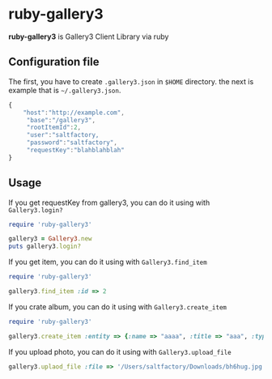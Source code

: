 # ruby-gallery3

**ruby-gallery3** is Gallery3 Client Library via ruby

## Configuration file

The first, you have to create `.gallery3.json` in `$HOME` directory. the next is example that is `~/.gallery3.json`.

```javascript
{
	"host":"http://example.com",
	 "base":"/gallery3",
	 "rootItemId":2,
	 "user":"saltfactory,
	 "password":"saltfactory",
	 "requestKey":"blahblahblah"
}
```

## Usage 

If you get requestKey from gallery3, you can do it using with `Gallery3.login?`

```ruby
require 'ruby-gallery3'

gallery3 = Gallery3.new
puts gallery3.login?
```

If you get item, you can do it using with `Gallery3.find_item`

```ruby
require 'ruby-gallery3'

gallery3.find_item :id => 2
```

If you crate album, you can do it using with `Gallery3.create_item`

```ruby
require 'ruby-gallery3'

gallery3.create_item :entity => {:name => "aaaa", :title => "aaa", :type => "album"}
```

If you upload photo, you can do it using with `Gallery3.upload_file`

```ruby
gallery3.uplaod_file :file => '/Users/saltfactory/Downloads/bh6hug.jpg'
```



